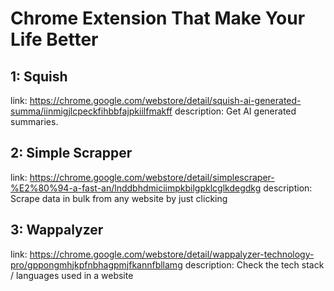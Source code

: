 # Chrome Extension That Make Your Life Better

## 1: Squish

link: https://chrome.google.com/webstore/detail/squish-ai-generated-summa/iinmigjlcpeckfihbbfajpkiilfmakff
description: Get AI generated summaries.

## 2: Simple Scrapper

link: https://chrome.google.com/webstore/detail/simplescraper-%E2%80%94-a-fast-an/lnddbhdmiciimpkbilgpklcglkdegdkg
description: Scrape data in bulk from any website by just clicking

## 3: Wappalyzer

link: https://chrome.google.com/webstore/detail/wappalyzer-technology-pro/gppongmhjkpfnbhagpmjfkannfbllamg
description:  Check the tech stack / languages used in a website